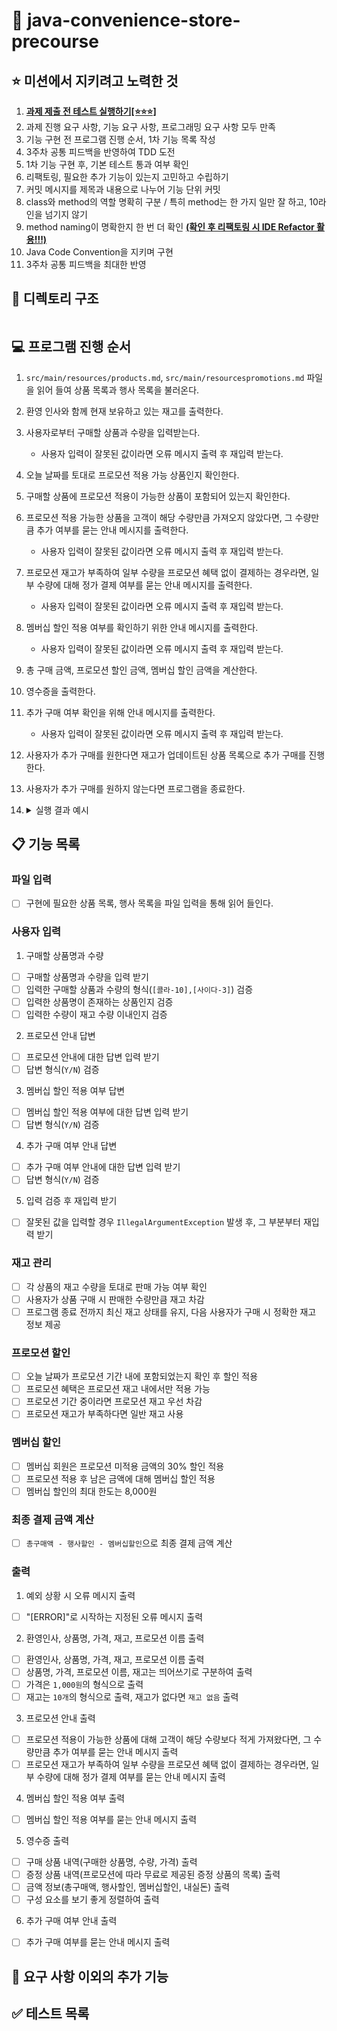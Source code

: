 # 🏪 java-convenience-store-precourse
## ⭐️ 미션에서 지키려고 노력한 것
1. **<u>과제 제출 전 테스트 실행하기[⭐️⭐️⭐️]</u>**
2. 과제 진행 요구 사항, 기능 요구 사항, 프로그래밍 요구 사항 모두 만족
3. 기능 구현 전 프로그램 진행 순서, 1차 기능 목록 작성
4. 3주차 공통 피드백을 반영하여 TDD 도전
5. 1차 기능 구현 후, 기본 테스트 통과 여부 확인
6. 리팩토링, 필요한 추가 기능이 있는지 고민하고 수립하기
7. 커밋 메시지를 제목과 내용으로 나누어 기능 단위 커밋
8. class와 method의 역할 명확히 구분 / 특히 method는 한 가지 일만 잘 하고, 10라인을 넘기지 않기
9. method naming이 명확한지 한 번 더 확인 **<u>(확인 후 리팩토링 시 IDE Refactor 활용!!!)</u>**
10. Java Code Convention을 지키며 구현
11. 3주차 공통 피드백을 최대한 반영

## 📁 디렉토리 구조
```
```

## 💻 프로그램 진행 순서
1. ``src/main/resources/products.md``, ``src/main/resourcespromotions.md`` 파일을 읽어 들여 상품 목록과 행사 목록을 불러온다.
2. 환영 인사와 함께 현재 보유하고 있는 재고를 출력한다.
3. 사용자로부터 구매할 상품과 수량을 입력받는다.
    * 사용자 입력이 잘못된 값이라면 오류 메시지 출력 후 재입력 받는다.
4. 오늘 날짜를 토대로 프로모션 적용 가능 상품인지 확인한다.
5. 구매할 상품에 프로모션 적용이 가능한 상품이 포함되어 있는지 확인한다.
6. 프로모션 적용 가능한 상품을 고객이 해당 수량만큼 가져오지 않았다면, 그 수량만큼 추가 여부를 묻는 안내 메시지를 출력한다.
    * 사용자 입력이 잘못된 값이라면 오류 메시지 출력 후 재입력 받는다.
7. 프로모션 재고가 부족하여 일부 수량을 프로모션 혜택 없이 결제하는 경우라면, 일부 수량에 대해 정가 결제 여부를 묻는 안내 메시지를 출력한다. 
    * 사용자 입력이 잘못된 값이라면 오류 메시지 출력 후 재입력 받는다.
8. 멤버십 할인 적용 여부를 확인하기 위한 안내 메시지를 출력한다. 
    * 사용자 입력이 잘못된 값이라면 오류 메시지 출력 후 재입력 받는다.
9. 총 구매 금액, 프로모션 할인 금액, 멤버십 할인 금액을 계산한다.
10. 영수증을 출력한다.
11. 추가 구매 여부 확인을 위해 안내 메시지를 출력한다.
    * 사용자 입력이 잘못된 값이라면 오류 메시지 출력 후 재입력 받는다.
12. 사용자가 추가 구매를 원한다면 재고가 업데이트된 상품 목록으로 추가 구매를 진행한다.
13. 사용자가 추가 구매를 원하지 않는다면 프로그램을 종료한다.
14. <details>
    <summary>실행 결과 예시</summary>
    
    ```
    안녕하세요. W편의점입니다.
    현재 보유하고 있는 상품입니다.

    - 콜라 1,000원 10개 탄산2+1
    - 콜라 1,000원 10개
    - 사이다 1,000원 8개 탄산2+1
    - 사이다 1,000원 7개
    - 오렌지주스 1,800원 9개 MD추천상품
    - 오렌지주스 1,800원 재고 없음
    - 탄산수 1,200원 5개 탄산2+1
    - 탄산수 1,200원 재고 없음
    - 물 500원 10개
    - 비타민워터 1,500원 6개
    - 감자칩 1,500원 5개 반짝할인
    - 감자칩 1,500원 5개
    - 초코바 1,200원 5개 MD추천상품
    - 초코바 1,200원 5개
    - 에너지바 2,000원 5개
    - 정식도시락 6,400원 8개
    - 컵라면 1,700원 1개 MD추천상품
    - 컵라면 1,700원 10개

    구매하실 상품명과 수량을 입력해 주세요. (예: [사이다-2],[감자칩-1])
    [콜라-3],[에너지바-5]

    멤버십 할인을 받으시겠습니까? (Y/N)
    Y

    ===========W 편의점=============
    상품명		수량	금액
    콜라		3 	3,000
    에너지바 		5 	10,000
    ===========증	정=============
    콜라		1
    ==============================
    총구매액		8	13,000
    행사할인			-1,000
    멤버십할인			-3,000
    내실돈			 9,000

    감사합니다. 구매하고 싶은 다른 상품이 있나요? (Y/N)
    Y

    안녕하세요. W편의점입니다.
    현재 보유하고 있는 상품입니다.

    - 콜라 1,000원 7개 탄산2+1
    - 콜라 1,000원 10개
    - 사이다 1,000원 8개 탄산2+1
    - 사이다 1,000원 7개
    - 오렌지주스 1,800원 9개 MD추천상품
    - 오렌지주스 1,800원 재고 없음
    - 탄산수 1,200원 5개 탄산2+1
    - 탄산수 1,200원 재고 없음
    - 물 500원 10개
    - 비타민워터 1,500원 6개
    - 감자칩 1,500원 5개 반짝할인
    - 감자칩 1,500원 5개
    - 초코바 1,200원 5개 MD추천상품
    - 초코바 1,200원 5개
    - 에너지바 2,000원 재고 없음
    - 정식도시락 6,400원 8개
    - 컵라면 1,700원 1개 MD추천상품
    - 컵라면 1,700원 10개

    구매하실 상품명과 수량을 입력해 주세요. (예: [사이다-2],[감자칩-1])
    [콜라-10]

    현재 콜라 4개는 프로모션 할인이 적용되지 않습니다. 그래도 구매하시겠습니까? (Y/N)
    Y

    멤버십 할인을 받으시겠습니까? (Y/N)
    N

    ===========W 편의점=============
    상품명		수량	금액
    콜라		10 	10,000
    ===========증	정=============
    콜라		2
    ==============================
    총구매액		10	10,000
    행사할인			-2,000
    멤버십할인			-0
    내실돈			 8,000

    감사합니다. 구매하고 싶은 다른 상품이 있나요? (Y/N)
    Y

    안녕하세요. W편의점입니다.
    현재 보유하고 있는 상품입니다.

    - 콜라 1,000원 재고 없음 탄산2+1
    - 콜라 1,000원 7개
    - 사이다 1,000원 8개 탄산2+1
    - 사이다 1,000원 7개
    - 오렌지주스 1,800원 9개 MD추천상품
    - 오렌지주스 1,800원 재고 없음
    - 탄산수 1,200원 5개 탄산2+1
    - 탄산수 1,200원 재고 없음
    - 물 500원 10개
    - 비타민워터 1,500원 6개
    - 감자칩 1,500원 5개 반짝할인
    - 감자칩 1,500원 5개
    - 초코바 1,200원 5개 MD추천상품
    - 초코바 1,200원 5개
    - 에너지바 2,000원 재고 없음
    - 정식도시락 6,400원 8개
    - 컵라면 1,700원 1개 MD추천상품
    - 컵라면 1,700원 10개

    구매하실 상품명과 수량을 입력해 주세요. (예: [사이다-2],[감자칩-1])
    [오렌지주스-1]

    현재 오렌지주스은(는) 1개를 무료로 더 받을 수 있습니다. 추가하시겠습니까? (Y/N)
    Y

    멤버십 할인을 받으시겠습니까? (Y/N)
    Y

    ===========W 편의점=============
    상품명		수량	금액
    오렌지주스		2 	3,600
    ===========증	정=============
    오렌지주스		1
    ==============================
    총구매액		2	3,600
    행사할인			-1,800
    멤버십할인			-0
    내실돈			 1,800

    감사합니다. 구매하고 싶은 다른 상품이 있나요? (Y/N)
    N
    ``` 
    </details>

## 📋 기능 목록
### 파일 입력
- [ ] 구현에 필요한 상품 목록, 행사 목록을 파일 입력을 통해 읽어 들인다.

### 사용자 입력
1. 구매할 상품명과 수량
- [ ] 구매할 상품명과 수량을 입력 받기
- [ ] 입력한 구매할 상품과 수량의 형식(``[콜라-10],[사이다-3]``) 검증 
- [ ] 입력한 상품명이 존재하는 상품인지 검증
- [ ] 입력한 수량이 재고 수량 이내인지 검증

2. 프로모션 안내 답변
- [ ] 프로모션 안내에 대한 답변 입력 받기
- [ ] 답변 형식(``Y/N``) 검증

3. 멤버십 할인 적용 여부 답변
- [ ] 멤버십 할인 적용 여부에 대한 답변 입력 받기
- [ ] 답변 형식(``Y/N``) 검증

4. 추가 구매 여부 안내 답변
- [ ] 추가 구매 여부 안내에 대한 답변 입력 받기
- [ ] 답변 형식(``Y/N``) 검증

5. 입력 검증 후 재입력 받기
- [ ] 잘못된 값을 입력할 경우 ``IllegalArgumentException`` 발생 후, 그 부분부터 재입력 받기

### 재고 관리
- [ ] 각 상품의 재고 수량을 토대로 판매 가능 여부 확인
- [ ] 사용자가 상품 구매 시 판매한 수량만큼 재고 차감
- [ ] 프로그램 종료 전까지 최신 재고 상태를 유지, 다음 사용자가 구매 시 정확한 재고 정보 제공

### 프로모션 할인
- [ ] 오늘 날짜가 프로모션 기간 내에 포함되었는지 확인 후 할인 적용
- [ ] 프로모션 혜택은 프로모션 재고 내에서만 적용 가능
- [ ] 프로모션 기간 중이라면 프로모션 재고 우선 차감
- [ ] 프로모션 재고가 부족하다면 일반 재고 사용

### 멤버십 할인
- [ ] 멤버십 회원은 프로모션 미적용 금액의 30% 할인 적용
- [ ] 프로모션 적용 후 남은 금액에 대해 멤버십 할인 적용
- [ ] 멤버십 할인의 최대 한도는 8,000원

### 최종 결제 금액 계산
- [ ] ``총구매액 - 행사할인 - 멤버십할인``으로 최종 결제 금액 계산

### 출력
1. 예외 상황 시 오류 메시지 출력
- [ ] "[ERROR]"로 시작하는 지정된 오류 메시지 출력

2. 환영인사, 상품명, 가격, 재고, 프로모션 이름 출력
- [ ] 환영인사, 상품명, 가격, 재고, 프로모션 이름 출력
- [ ] 상품명, 가격, 프로모션 이름, 재고는 띄어쓰기로 구분하여 출력
- [ ] 가격은 ``1,000원``의 형식으로 출력
- [ ] 재고는 ``10개``의 형식으로 출력, 재고가 없다면 ``재고 없음`` 출력

3. 프로모션 안내 출력
- [ ] 프로모션 적용이 가능한 상품에 대해 고객이 해당 수량보다 적게 가져왔다면, 그 수량만큼 추가 여부를 묻는 안내 메시지 출력
- [ ] 프로모션 재고가 부족하여 일부 수량을 프로모션 혜택 없이 결제하는 경우라면, 일부 수량에 대해 정가 결제 여부를 묻는 안내 메시지 출력

4. 멤버십 할인 적용 여부 출력
- [ ] 멤버십 할인 적용 여부를 묻는 안내 메시지 출력

5. 영수증 출력
- [ ] 구매 상품 내역(구매한 상품명, 수량, 가격) 출력
- [ ] 증정 상품 내역(프로모션에 따라 무료로 제공된 증정 상품의 목록) 출력 
- [ ] 금액 정보(총구매액, 행사할인, 멤버십할인, 내실돈) 출력
- [ ] 구성 요소를 보기 좋게 정렬하여 출력

6. 추가 구매 여부 안내 출력
- [ ] 추가 구매 여부를 묻는 안내 메시지 출력

## 🤔 요구 사항 이외의 추가 기능

## ✅ 테스트 목록
